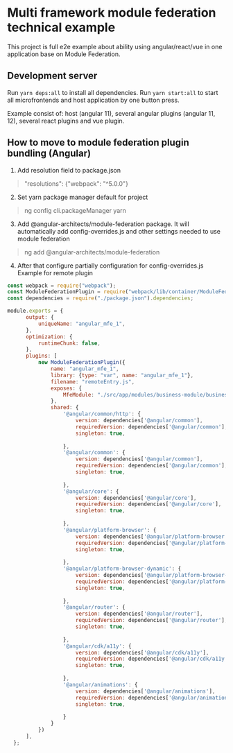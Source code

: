# Multi framework module federation technical example

This project is full e2e example about ability using angular/react/vue in one application base on Module Federation.

## Development server

Run `yarn deps:all` to install all dependencies.
Run `yarn start:all` to start all microfrontends and host application by one button press.

Example consist of: host (angular 11), several angular plugins (angular 11, 12), several react plugins and vue plugin.

## How to move to module federation plugin bundling (Angular)

1. Add resolution field to package.json
> "resolutions": {"webpack": "^5.0.0"}
2. Set yarn package manager default for project
> ng config cli.packageManager yarn
3. Add @angular-architects/module-federation package. It will automatically add config-overrides.js and other settings needed to use module federation
> ng add @angular-architects/module-federation
4. After that configure partially configuration for config-overrides.js
Example for remote plugin
```javascript
const webpack = require("webpack");
const ModuleFederationPlugin = require("webpack/lib/container/ModuleFederationPlugin");
const dependencies = require("./package.json").dependencies;

module.exports = {
      output: {
          uniqueName: "angular_mfe_1",
      },
      optimization: {
          runtimeChunk: false,
      },
      plugins: [
          new ModuleFederationPlugin({
              name: "angular_mfe_1",
              library: {type: "var", name: "angular_mfe_1"},
              filename: "remoteEntry.js",
              exposes: {
                  MfeModule: "./src/app/modules/business-module/business.module.ts",
              },
              shared: {
                  '@angular/common/http': {
                      version: dependencies['@angular/common'],
                      requiredVersion: dependencies['@angular/common'],
                      singleton: true,
  
                  },
                  '@angular/common': {
                      version: dependencies['@angular/common'],
                      requiredVersion: dependencies['@angular/common'],
                      singleton: true,
  
                  },
                  '@angular/core': {
                      version: dependencies['@angular/core'],
                      requiredVersion: dependencies['@angular/core'],
                      singleton: true,
  
                  },
                  '@angular/platform-browser': {
                      version: dependencies['@angular/platform-browser'],
                      requiredVersion: dependencies['@angular/platform-browser'],
                      singleton: true,
  
                  },
                  '@angular/platform-browser-dynamic': {
                      version: dependencies['@angular/platform-browser-dynamic'],
                      requiredVersion: dependencies['@angular/platform-browser-dynamic'],
                      singleton: true,
  
                  },
                  '@angular/router': {
                      version: dependencies['@angular/router'],
                      requiredVersion: dependencies['@angular/router'],
                      singleton: true,
  
                  },
                  '@angular/cdk/a11y': {
                      version: dependencies['@angular/cdk/a11y'],
                      requiredVersion: dependencies['@angular/cdk/a11y'],
                      singleton: true,
  
                  },
                  '@angular/animations': {
                      version: dependencies['@angular/animations'],
                      requiredVersion: dependencies['@angular/animations'],
                      singleton: true,
  
                  }
              }
          })
      ],
  };
```
